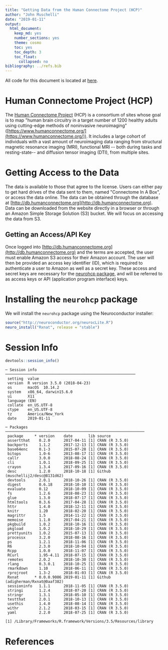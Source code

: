 ```yaml
---
title: "Getting Data from the Human Connectome Project (HCP)"
author: "John Muschelli"
date: "2019-01-11"
output:
  html_document:
    keep_md: yes
    number_sections: yes
    theme: cosmo
    toc: yes
    toc_depth: 3
    toc_float:
      collapsed: no
bibliography: ../refs.bib
---
```


All code for this document is located at [here](https://raw.githubusercontent.com/muschellij2/neuroc/master/neurohcp/index.R).



# Human Connectome Project (HCP)
The [Human Connectome Project](https://www.humanconnectome.org/) (HCP) is a consortium of sites whose goal is to map "human brain circuitry in a target number of 1200 healthy adults using cutting-edge methods of noninvasive neuroimaging" ([https://www.humanconnectome.org/](https://www.humanconnectome.org/)).  It includes a large cohort of individuals with a vast amount of neuroimaging data ranging from structural magnetic resonance imaging (MRI), functional MRI -- both during tasks and resting-state-- and diffusion tensor imaging (DTI), from multiple sites. 

# Getting Access to the Data

The data is available to those that agree to the license.  Users can either pay to get hard drives of the data sent to them, named "Connectome In A Box", or access the data online.  The data can be obtained through the database at [http://db.humanconnectome.org](http://db.humanconnectome.org).  Data can be downloaded from the website directly in a browser or through an Amazon Simple Storage Solution (S3) bucket.  We will focus on accessing the data from S3.
 
## Getting an Access/API Key

Once logged into [http://db.humanconnectome.org](http://db.humanconnectome.org) and the terms are accepted, the user must enable Amazon S3 access for their Amazon account.  The user will then be provided an access key identifier (ID), which is required to authenticate a user to Amazon as well as a secret key.  These access and secret keys are necessary for the [neurohcp package](https://github.com/muschellij2/neurohcp), and will be referred to as access keys or API (application program interface) keys.

# Installing the `neurohcp` package

We will install the `neurohcp` package using the Neuroconductor installer:

```r
source("http://neuroconductor.org/neurocLite.R")
neuro_install("Rxnat", release = "stable")
```



# Session Info


```r
devtools::session_info()
```

```
─ Session info ──────────────────────────────────────────────────────────
 setting  value                       
 version  R version 3.5.0 (2018-04-23)
 os       macOS  10.14.2              
 system   x86_64, darwin15.6.0        
 ui       X11                         
 language (EN)                        
 collate  en_US.UTF-8                 
 ctype    en_US.UTF-8                 
 tz       America/New_York            
 date     2019-01-11                  

─ Packages ──────────────────────────────────────────────────────────────
 package     * version    date       lib source                           
 assertthat    0.2.0      2017-04-11 [1] CRAN (R 3.5.0)                   
 backports     1.1.2      2017-12-13 [1] CRAN (R 3.5.0)                   
 base64enc     0.1-3      2015-07-28 [1] CRAN (R 3.5.0)                   
 bitops        1.0-6      2013-08-17 [1] CRAN (R 3.5.0)                   
 callr         3.0.0      2018-08-24 [1] CRAN (R 3.5.0)                   
 cli           1.0.1      2018-09-25 [1] CRAN (R 3.5.0)                   
 crayon        1.3.4      2017-09-16 [1] CRAN (R 3.5.0)                   
 desc          1.2.0      2018-10-18 [1] Github (muschellij2/desc@8131d62)
 devtools      2.0.1      2018-10-26 [1] CRAN (R 3.5.0)                   
 digest        0.6.18     2018-10-10 [1] CRAN (R 3.5.0)                   
 evaluate      0.12       2018-10-09 [1] CRAN (R 3.5.0)                   
 fs            1.2.6      2018-08-23 [1] CRAN (R 3.5.0)                   
 glue          1.3.0      2018-07-17 [1] CRAN (R 3.5.0)                   
 htmltools     0.3.6      2017-04-28 [1] CRAN (R 3.5.0)                   
 httr          1.4.0      2018-12-11 [1] CRAN (R 3.5.0)                   
 knitr         1.20       2018-02-20 [1] CRAN (R 3.5.0)                   
 magrittr      1.5        2014-11-22 [1] CRAN (R 3.5.0)                   
 memoise       1.1.0      2017-04-21 [1] CRAN (R 3.5.0)                   
 pkgbuild      1.0.2      2018-10-16 [1] CRAN (R 3.5.0)                   
 pkgload       1.0.2      2018-10-29 [1] CRAN (R 3.5.0)                   
 prettyunits   1.0.2      2015-07-13 [1] CRAN (R 3.5.0)                   
 processx      3.2.0      2018-08-16 [1] CRAN (R 3.5.0)                   
 ps            1.2.1      2018-11-06 [1] CRAN (R 3.5.0)                   
 R6            2.3.0      2018-10-04 [1] CRAN (R 3.5.0)                   
 Rcpp          1.0.0      2018-11-07 [1] CRAN (R 3.5.0)                   
 RCurl         1.95-4.11  2018-07-15 [1] CRAN (R 3.5.0)                   
 remotes       2.0.2      2018-10-30 [1] CRAN (R 3.5.0)                   
 rlang         0.3.0.1    2018-10-25 [1] CRAN (R 3.5.0)                   
 rmarkdown     1.10       2018-06-11 [1] CRAN (R 3.5.0)                   
 rprojroot     1.3-2      2018-01-03 [1] CRAN (R 3.5.0)                   
 Rxnat       * 0.0.0.9006 2019-01-11 [1] Github (adigherman/Rxnat@0aaf382)
 sessioninfo   1.1.1      2018-11-05 [1] CRAN (R 3.5.0)                   
 stringi       1.2.4      2018-07-20 [1] CRAN (R 3.5.0)                   
 stringr       1.3.1      2018-05-10 [1] CRAN (R 3.5.0)                   
 testthat      2.0.1      2018-10-13 [1] CRAN (R 3.5.0)                   
 usethis       1.4.0      2018-08-14 [1] CRAN (R 3.5.0)                   
 withr         2.1.2      2018-03-15 [1] CRAN (R 3.5.0)                   
 yaml          2.2.0      2018-07-25 [1] CRAN (R 3.5.0)                   

[1] /Library/Frameworks/R.framework/Versions/3.5/Resources/library
```

# References
